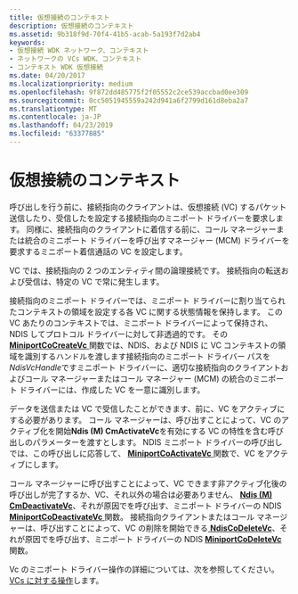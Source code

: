 ```yaml
---
title: 仮想接続のコンテキスト
description: 仮想接続のコンテキスト
ms.assetid: 9b318f9d-70f4-41b5-acab-5a193f7d2ab4
keywords:
- 仮想接続 WDK ネットワーク、コンテキスト
- ネットワークの VCs WDK、コンテキスト
- コンテキスト WDK 仮想接続
ms.date: 04/20/2017
ms.localizationpriority: medium
ms.openlocfilehash: 9f872dd485775f2f05552c2ce539accbad0ee309
ms.sourcegitcommit: 0cc5051945559a242d941a6f2799d161d8eba2a7
ms.translationtype: MT
ms.contentlocale: ja-JP
ms.lasthandoff: 04/23/2019
ms.locfileid: "63377885"
---
```

# <a name="virtual-connection-context"></a>仮想接続のコンテキスト





呼び出しを行う前に、接続指向のクライアントは、仮想接続 (VC) するパケット送信したり、受信したを設定する接続指向のミニポート ドライバーを要求します。 同様に、接続指向のクライアントに着信する前に、コール マネージャーまたは統合のミニポート ドライバーを呼び出すマネージャー (MCM) ドライバーを要求するミニポート着信通話の VC を設定します。

VC では、接続指向の 2 つのエンティティ間の論理接続です。 接続指向の転送および受信は、特定の VC で常に発生します。

接続指向のミニポート ドライバーでは、ミニポート ドライバーに割り当てられたコンテキストの領域を設定する各 VC に関する状態情報を保持します。 この VC あたりのコンテキストでは、ミニポート ドライバーによって保持され、NDIS してプロトコル ドライバーに対して非透過的です。 その[ **MiniportCoCreateVc** ](https://msdn.microsoft.com/library/windows/hardware/ff559354)関数では、NDIS、および NDIS に VC コンテキストの領域を識別するハンドルを渡します接続指向のミニポート ドライバー パスを*NdisVcHandle*ですミニポート ドライバーに、適切な接続指向のクライアントおよびコール マネージャーまたはコール マネージャー (MCM) の統合のミニポート ドライバーには、作成した VC を一意に識別します。

データを送信または VC で受信したことができます、前に、VC をアクティブにする必要があります。 コール マネージャーは、呼び出すことによって、VC のアクティブ化を開始**Ndis (M) CmActivateVc**を有効にする VC の特性を含む呼び出しのパラメーターを渡すとします。 NDIS ミニポート ドライバーの呼び出しでは、この呼び出しに応答して、 [ **MiniportCoActivateVc** ](https://msdn.microsoft.com/library/windows/hardware/ff559351)関数で、VC をアクティブにします。

コール マネージャーに呼び出すことによって、VC できます非アクティブ化後の呼び出しが完了するか、VC、それ以外の場合は必要ありません、 [ **Ndis (M) CmDeactivateVc**](https://msdn.microsoft.com/library/windows/hardware/ff561657)、それが原因でを呼び出す、ミニポート ドライバーの NDIS [ **MiniportCoDeactivateVc** ](https://msdn.microsoft.com/library/windows/hardware/ff559356)関数。 接続指向クライアントまたはコール マネージャーは、呼び出すことによって、VC の削除を開始できる[ **NdisCoDeleteVc**](https://msdn.microsoft.com/library/windows/hardware/ff561698)、それが原因でを呼び出す、ミニポート ドライバーの NDIS [ **MiniportCoDeleteVc** ](https://msdn.microsoft.com/library/windows/hardware/ff559358)関数。

Vc のミニポート ドライバー操作の詳細については、次を参照してください。 [VCs に対する操作](operations-on-vcs.md)します。

 

 





